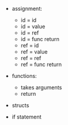 
- assignment:
    + id = id
    + id = value
    - id = ref
    + id = func return
    - ref = id
    - ref = value
    - ref = ref
    - ref = func return

- functions:
    - takes arguments
    + return

- structs

- if statement